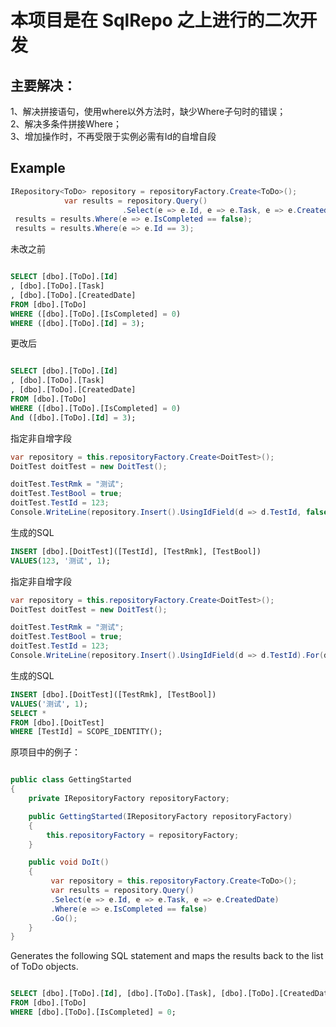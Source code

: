 # 本项目是在 SqlRepo 之上进行的二次开发
 
## 主要解决：<br>
 
1、解决拼接语句，使用where以外方法时，缺少Where子句时的错误；<br>
2、解决多条件拼接Where；<br>
3、增加操作时，不再受限于实例必需有Id的自增自段<br>


## Example
``` c#
IRepository<ToDo> repository = repositoryFactory.Create<ToDo>();
            var results = repository.Query()
                         .Select(e => e.Id, e => e.Task, e => e.CreatedDate);
 results = results.Where(e => e.IsCompleted == false);
 results = results.Where(e => e.Id == 3);
```
未改之前
``` sql

SELECT [dbo].[ToDo].[Id]
, [dbo].[ToDo].[Task]
, [dbo].[ToDo].[CreatedDate]
FROM [dbo].[ToDo]
WHERE ([dbo].[ToDo].[IsCompleted] = 0)
WHERE ([dbo].[ToDo].[Id] = 3);

```
更改后
``` sql

SELECT [dbo].[ToDo].[Id]
, [dbo].[ToDo].[Task]
, [dbo].[ToDo].[CreatedDate]
FROM [dbo].[ToDo]
WHERE ([dbo].[ToDo].[IsCompleted] = 0)
And ([dbo].[ToDo].[Id] = 3);

```
指定非自增字段
``` C#
var repository = this.repositoryFactory.Create<DoitTest>();
DoitTest doitTest = new DoitTest();

doitTest.TestRmk = "测试";
doitTest.TestBool = true;
doitTest.TestId = 123;
Console.WriteLine(repository.Insert().UsingIdField(d => d.TestId, false).For(doitTest).Sql());
```
生成的SQL
``` SQL
INSERT [dbo].[DoitTest]([TestId], [TestRmk], [TestBool])
VALUES(123, '测试', 1);

```
指定非自增字段
``` C#
var repository = this.repositoryFactory.Create<DoitTest>();
DoitTest doitTest = new DoitTest();

doitTest.TestRmk = "测试";
doitTest.TestBool = true;
doitTest.TestId = 123;
Console.WriteLine(repository.Insert().UsingIdField(d => d.TestId).For(doitTest).Sql());
```
生成的SQL
``` SQL
INSERT [dbo].[DoitTest]([TestRmk], [TestBool])
VALUES('测试', 1);
SELECT *
FROM [dbo].[DoitTest]
WHERE [TestId] = SCOPE_IDENTITY();
```
 
原项目中的例子：
```csharp

public class GettingStarted
{
    private IRepositoryFactory repositoryFactory;

    public GettingStarted(IRepositoryFactory repositoryFactory)
    {
        this.repositoryFactory = repositoryFactory;
    }

    public void DoIt()
    {
         var repository = this.repositoryFactory.Create<ToDo>();
         var results = repository.Query()
         .Select(e => e.Id, e => e.Task, e => e.CreatedDate)
         .Where(e => e.IsCompleted == false)
         .Go();
    }
}

```
Generates the following SQL statement and maps the results back to the list of ToDo objects.

```sql

SELECT [dbo].[ToDo].[Id], [dbo].[ToDo].[Task], [dbo].[ToDo].[CreatedDate]
FROM [dbo].[ToDo]
WHERE [dbo].[ToDo].[IsCompleted] = 0;

```
